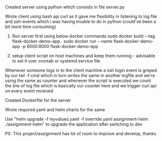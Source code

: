 Created server using python which consists in file server.py

Wrote client using bash api curl as it gave me flexibility in listening to log file and ssh-events which i was having trouble to do in python (could've been a bit more time consuming)

1) Run server first using below docker commands
sudo docker build --tag flask-docker-demo-app .
sudo docker run --name flask-docker-demo-app -p 8000:8000 flask-docker-demo-app

2) setup client script on host machines and keep them running - advisable to set it over crontab or systemd service file

Whenever someone logs in to the client machine a ssh login event is greped by our tail -f cmd which in turn writes the same in another logfile and we're using the same as counter and whenever the script is executed we count the line of log file which is basically our counter here and we trigger curl api on every event received 


Created Dockerfile for the server
  
Wrote required yaml and helm charts for the same

Use "helm upgrade -f myvalues.yaml -f override.yaml assignment-helm ./assignment-helm" to upgrade the application after switching to dev



PS: This project/assignment has lot of room to improve and develop, thanks
